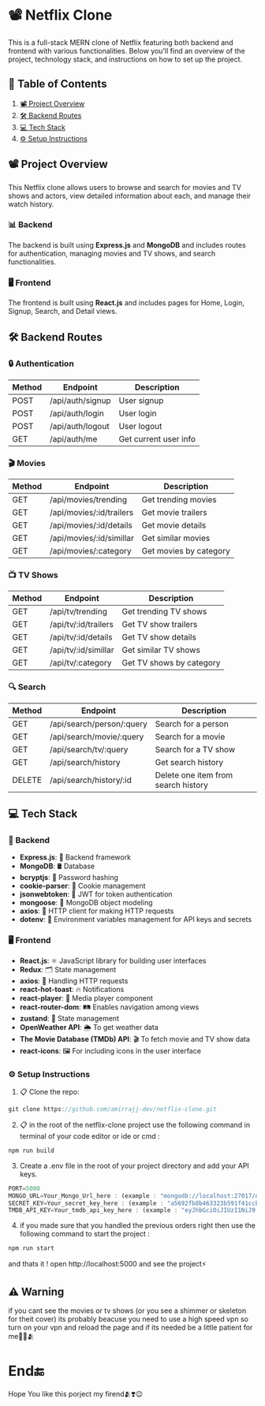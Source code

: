 # 📽️ Netflix Clone

This is a full-stack MERN clone of Netflix featuring both backend and frontend with various functionalities. Below you'll find an overview of the project, technology stack, and instructions on how to set up the project.

## 📑 Table of Contents

1. [📽️ Project Overview](#-project-overview)
2. [🛠️ Backend Routes](#️-backend-routes)
3. [💻 Tech Stack](#-tech-stack)
4. [⚙️ Setup Instructions](#️-setup-instructions)

## 📽️ Project Overview

This Netflix clone allows users to browse and search for movies and TV shows and actors, view detailed information about each, and manage their watch history.

### 📊 Backend

The backend is built using **Express.js** and **MongoDB** and includes routes for authentication, managing movies and TV shows, and search functionalities.

### 🖥️ Frontend

The frontend is built using **React.js** and includes pages for Home, Login, Signup, Search, and Detail views.

## 🛠️ Backend Routes

### 🔒 Authentication

| Method | Endpoint      | Description          |
|--------|---------------|----------------------|
| POST   | /api/auth/signup | User signup          |
| POST   | /api/auth/login  | User login           |
| POST   | /api/auth/logout | User logout          |
| GET    | /api/auth/me     | Get current user info|

### 🎬 Movies

| Method | Endpoint               | Description                     |
|--------|------------------------|---------------------------------|
| GET    | /api/movies/trending   | Get trending movies             |
| GET    | /api/movies/:id/trailers | Get movie trailers            |
| GET    | /api/movies/:id/details | Get movie details              |
| GET    | /api/movies/:id/simillar | Get similar movies            |
| GET    | /api/movies/:category  | Get movies by category          |

### 📺 TV Shows

| Method | Endpoint               | Description                     |
|--------|------------------------|---------------------------------|
| GET    | /api/tv/trending       | Get trending TV shows           |
| GET    | /api/tv/:id/trailers   | Get TV show trailers           |
| GET    | /api/tv/:id/details    | Get TV show details            |
| GET    | /api/tv/:id/simillar   | Get similar TV shows           |
| GET    | /api/tv/:category      | Get TV shows by category       |

### 🔍 Search

| Method | Endpoint                  | Description                            |
|--------|---------------------------|----------------------------------------|
| GET    | /api/search/person/:query | Search for a person                    |
| GET    | /api/search/movie/:query  | Search for a movie                     |
| GET    | /api/search/tv/:query     | Search for a TV show                   |
| GET    | /api/search/history       | Get search history                     |
| DELETE | /api/search/history/:id   | Delete one item from search history    |

## 💻 Tech Stack

### 🛞 Backend
- **Express.js**: 🚀 Backend framework
- **MongoDB**: 🛢️ Database
- **bcryptjs**: 🔐 Password hashing
- **cookie-parser**: 🍪 Cookie management
- **jsonwebtoken**: 🔏 JWT for token authentication
- **mongoose**: 🌿 MongoDB object modeling
- **axios**: 📡 HTTP client for making HTTP requests
- **dotenv**: 📜 Environment variables management for API keys and secrets

### 🖥️ Frontend
- **React.js**: ⚛️ JavaScript library for building user interfaces
- **Redux**: 🗂️ State management
- **axios**: 📡 Handling HTTP requests
- **react-hot-toast**: 🔥 Notifications
- **react-player**: 🎥 Media player component
- **react-router-dom**: 🛤️ Enables navigation among views
- **zustand**: 🌳 State management
- **OpenWeather API**: 🌦️ To get weather data
- **The Movie Database (TMDb) API**: 🎬 To fetch movie and TV show data
- **react-icons**: 🖼️ For including icons in the user interface

### ⚙️ Setup Instructions

1. 📋 Clone the repo:

```js
git clone https://github.com/amirrajj-dev/netflix-clone.git
```

2. 📋 in the root of the netflix-clone project use the following command in terminal of your code editor or ide or cmd :

```js
npm run build
```

3. Create a .env file in the root of your project directory and add your API keys.

```js
PORT=5000
MONGO_URL=Your_Mongo_Url_here : (example : "mongodb://localhost:27017/netflix-clone")
SECRET_KEY=Your_secret_key_here : (example : "a5692fb8b463323b591f41ccb0c39eec179b93e8cc67afb1db7064c71ee337a9")
TMDB_API_KEY=Your_tmdb_api_key_here : (example : "eyJhbGciOiJIUzI1NiJ9.eyJhdWQiOiIwYzk0ZTgxNzQxZmNhNWUwZTUxYmE3OWRkZmZkNGQxOCIsIm5iZiI6MTczMzY3ODg0OC4yNzAwMDAyLCJzdWIiOiI2NzU1ZDcwMDZlMGJlZDI2NmI3ZjhhNmUiLCJzY29wZXMiOlsiYXBpX3JlYWQiXSwidmVyc2lvbiI6MX0.vUAf64rxmNuAPueYGhf57H54YcErt3KnbhsliiVHczo")
```

4. if you made sure that you handled the previous orders right then use the following command to start the project : 

```js
npm run start
```

and thats it ! open http://localhost:5000 and see the project⚡

## ⚠️ Warning 

if you cant see the movies or tv shows (or you see a shimmer or skeleton for theit cover) its probably beacuse you need to use a high speed vpn so turn on your vpn and reload the page and if its needed be a little  patient for me🥺😉🫂 

# End🔚

Hope You like this porject my firend🫂❣️😉

